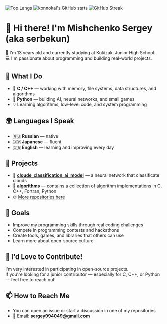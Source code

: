 ![Top Langs](https://github-readme-stats.vercel.app/api/top-langs/?username=serbekun&theme=tokyonight&hide=gnuplot,fortran,shell,html,)
![konnokai's GitHub stats](https://github-readme-stats.vercel.app/api?username=serbekun&show_icons=true&theme=tokyonight&include_all_commits=true)
![GitHub Streak](https://github-readme-streak-stats.herokuapp.com/?user=serbekun&theme=tokyonight)

# 👋 Hi there! I'm Mishchenko Sergey (aka serbekun)

🎒 I'm 13 years old and currently studying at Kukizaki Junior High School.  
💻 I'm passionate about programming and building real-world projects.

## 🧠 What I Do

- 💾 **C / C++** — working with memory, file systems, data structures, and algorithms  
- 🐍 **Python** — building AI, neural networks, and small games  
- 💡 Learning algorithms, low-level code, and system programming  

## 🌍 Languages I Speak

- 🇷🇺 **Russian** — native  
- 🇯🇵 **Japanese** — fluent  
- 🇬🇧 **English** — learning and improving every day  

## 🚀 Projects

- 🧠 [**cloude_classification_ai_model**](https://github.com/serbekun/cloude_classification_ai_model) — a neural network that classificate clouds
- 📁 [**algorithms**](https://github.com/serbekun/algorithms) — contains a collection of algorithm implementations in C, C++, Fortran, Python  
- ⚙️ [More repositories here](https://github.com/serbekun?tab=repositories)  

## 🌱 Goals

- Improve my programming skills through real coding challenges  
- Compete in programming contests and hackathons  
- Create tools, games, and libraries that others can use  
- Learn more about open-source culture  

## 🤝 I'd Love to Contribute!

I'm very interested in participating in open-source projects.  
If you're looking for a junior contributor — especially for C, C++, or Python — feel free to reach out!

## 📫 How to Reach Me

- You can open an issue or start a discussion in one of my repositories  
- 📧 Email: **sergey994049@gmail.com**
